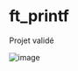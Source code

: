 # ft_printf

Projet validé

![image](https://user-images.githubusercontent.com/113908576/224155886-2a0d9aa4-9b6a-411a-b477-0c0bc462c498.png)
